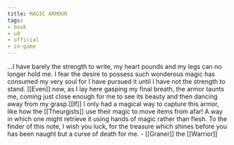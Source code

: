 ```yaml
---
title: MAGIC ARMOUR
tags:
- book
- u8
- official
- in-game
---
```


  
...I have barely the strength to write, my heart pounds and my legs can no longer hold me. I fear the desire to possess such wonderous magic has consumed my very soul for I have pursued it until I have not the strength to stand. [[Even]] now, as I lay here gasping my final breath, the armor taunts me, coming just close enough for me to see its beauty and then dancing away from my grasp.[[If]] I only had a magical way to capture this armor, like how the [[Theurgists]] use their magic to move items from afar! A way in which one might retrieve it using hands of magic rather than flesh. To the finder of this note, I wish you luck, for the treasure which shines before you has been naught but a curse of death for me. - [[Graner]] the [[Warrior]]  